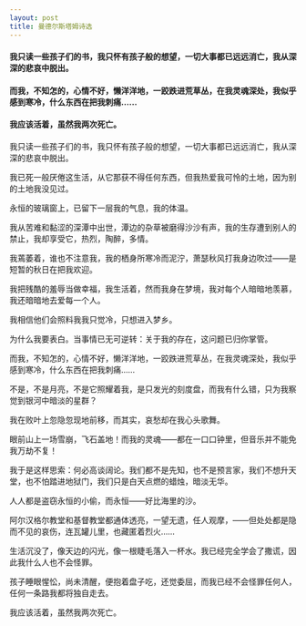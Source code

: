 ```yaml
---
layout: post
title: 曼德尔斯塔姆诗选
---
```

#### 我只读一些孩子们的书，我只怀有孩子般的想望，一切大事都已远远消亡，我从深深的悲哀中脱出。      
#### 而我，不知怎的，心情不好，懒洋洋地，一跤跌进荒草丛，在我灵魂深处，我似乎感到寒冷，什么东西在把我刺痛……               
#### 我应该活着，虽然我两次死亡。               
<!-- more -->
我只读一些孩子们的书，我只怀有孩子般的想望，一切大事都已远远消亡，我从深深的悲哀中脱出。               

我已死一般厌倦这生活，从它那获不得任何东西，但我热爱我可怜的土地，因为别的土地我没见过。               

永恒的玻璃窗上，已留下一层我的气息，我的体温。               

我从苦难和黏涩的深潭中出世，潭边的杂草被磨得沙沙有声，我的生存遭到别人的禁止，我却享受它，热烈，陶醉，多情。               

我蔫萎着，谁也不注意我，我的栖身所寒冷而泥泞，萧瑟秋风打我身边吹过——是短暂的秋日在把我欢迎。               

我把残酷的羞辱当做幸福，我生活着，然而我身在梦境，我对每个人暗暗地羡慕，我还暗暗地去爱每一个人。               

我相信他们会照料我我只觉冷，只想进入梦乡。               

为什么我要表白。当事情已无可逆转：关于我的存在，这问题已归你掌管。               

而我，不知怎的，心情不好，懒洋洋地，一跤跌进荒草丛，在我灵魂深处，我似乎感到寒冷，什么东西在把我刺痛……               

不是，不是月亮，不是它照耀着我，是只发光的刻度盘，而我有什么错，只为我察觉到银河中暗淡的星群？               

我在败叶上忽隐忽现地前移，而其实，哀愁却在我心头歌舞。               

眼前山上一场雪崩，飞石盖地！而我的灵魂——都在一口口钟里，但音乐并不能免我万劫不复！               

我于是这样思索：何必高谈阔论。我们都不是先知，也不是预言家，我们不想升天堂，也不怕踏进地狱门，我们只是白天点燃的蜡烛，暗淡无华。               

人人都是盗窃永恒的小偷，而永恒——好比海里的沙。               

阿尔汉格尔教堂和基督教堂都通体透亮，一望无遗，任人观摩，——但处处都是隐而不见的哀伤，连瓦罐儿里，也藏匿着烈火……               

生活沉没了，像天边的闪光，像一根睫毛落入一杯水。我已经完全学会了撒谎，因此我什么人也不会怪罪。               

孩子睡眼惺忪，尚未清醒，便抱着盘子吃，还觉委屈，而我已经不会怪罪任何人，任何一条路我都将独自走去。               

我应该活着，虽然我两次死亡。               
